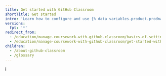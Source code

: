 ```yaml
---
title: Get started with GitHub Classroom
shortTitle: Get started
intro: 'Learn how to configure and use {% data variables.product.prodname_classroom %} to administer your course.'
versions:
  fpt: '*'
redirect_from:
  - /education/manage-coursework-with-github-classroom/basics-of-setting-up-github-classroom
  - /education/manage-coursework-with-github-classroom/get-started-with-github-classroom/basics-of-setting-up-github-classroom
children:
  - /about-github-classroom
  - /glossary
---
```


i